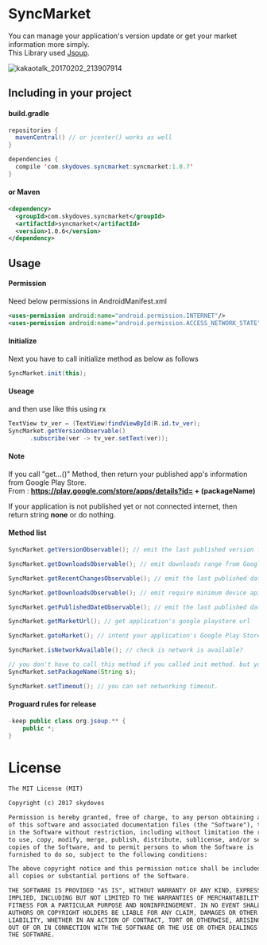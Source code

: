 # SyncMarket
You can manage your application's version update or get your market information more simply.<br>
This Library used [Jsoup](https://jsoup.org/).

![kakaotalk_20170202_213907914](https://cloud.githubusercontent.com/assets/24237865/22550481/9fd478da-e993-11e6-9ca5-cfcff0e2dd26.jpg)

 
## Including in your project
#### build.gradle
```java
repositories {
  mavenCentral() // or jcenter() works as well
}

dependencies {
  compile 'com.skydoves.syncmarket:syncmarket:1.0.7'
}
```

#### or Maven
```xml
<dependency>
  <groupId>com.skydoves.syncmarket</groupId>
  <artifactId>syncmarket</artifactId>
  <version>1.0.6</version>
</dependency>
```
    
## Usage
#### Permission
Need below permissions in AndroidManifest.xml
```xml
<uses-permission android:name="android.permission.INTERNET"/>
<uses-permission android:name="android.permission.ACCESS_NETWORK_STATE"/>
```

#### Initialize
Next you have to call initialize method as below as follows
```java
SyncMarket.init(this);
```

#### Useage
and then use like this using rx
```java
TextView tv_ver = (TextView)findViewById(R.id.tv_ver);
SyncMarket.getVersionObservable()
	  .subscribe(ver -> tv_ver.setText(ver));
```

#### Note
If you call "get...()" Method, then return your published app's information from Google Play Store.<br>
From : **https://play.google.com/store/apps/details?id= + (packageName)**

If your application is not published yet or not connected internet, then return string **none** or do nothing.

#### Method list
```java
SyncMarket.getVersionObservable(); // emit the last published version from Google Play Store
```
```java
SyncMarket.getDownloadsObservable(); // emit downloads range from Google Play Store
```
```java
SyncMarket.getRecentChangesObservable(); // emit the last published date from Google Play Store as string array
```
```java
SyncMarket.getDownloadsObservable(); // emit require minimum device api level from Google Play Store
```
```java
SyncMarket.getPublishedDateObservable(); // emit the last published date from Google Play Store
```
```java
SyncMarket.getMarketUrl(); // get application's google playstore url
```
```java
SyncMarket.gotoMarket(); // intent your application's Google Play Store Page
```
```java
SyncMarket.isNetworkAvailable(); // check is network is available? 
```
```java
// you don't have to call this method if you called init method. but you can set and testing.
SyncMarket.setPackageName(String s); 
```
```java
SyncMarket.setTimeout(); // you can set networking timeout.
```

#### Proguard rules for release
```java
-keep public class org.jsoup.** {
	public *;
}
```

# License
```xml
The MIT License (MIT)

Copyright (c) 2017 skydoves

Permission is hereby granted, free of charge, to any person obtaining a copy
of this software and associated documentation files (the "Software"), to deal
in the Software without restriction, including without limitation the rights
to use, copy, modify, merge, publish, distribute, sublicense, and/or sell
copies of the Software, and to permit persons to whom the Software is
furnished to do so, subject to the following conditions:

The above copyright notice and this permission notice shall be included in
all copies or substantial portions of the Software.

THE SOFTWARE IS PROVIDED "AS IS", WITHOUT WARRANTY OF ANY KIND, EXPRESS OR
IMPLIED, INCLUDING BUT NOT LIMITED TO THE WARRANTIES OF MERCHANTABILITY,
FITNESS FOR A PARTICULAR PURPOSE AND NONINFRINGEMENT. IN NO EVENT SHALL THE
AUTHORS OR COPYRIGHT HOLDERS BE LIABLE FOR ANY CLAIM, DAMAGES OR OTHER
LIABILITY, WHETHER IN AN ACTION OF CONTRACT, TORT OR OTHERWISE, ARISING FROM,
OUT OF OR IN CONNECTION WITH THE SOFTWARE OR THE USE OR OTHER DEALINGS IN
THE SOFTWARE.
```
